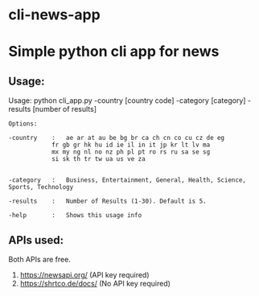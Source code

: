 # cli-news-app

# Simple python cli app for news

## Usage:
 
 Usage: python cli_app.py -country [country code] -category [category] -results [number of results]

	Options:

	-country	:	ae ar at au be bg br ca ch cn co cu cz de eg 
				fr gb gr hk hu id ie il in it jp kr lt lv ma 
				mx my ng nl no nz ph pl pt ro rs ru sa se sg 
				si sk th tr tw ua us ve za


	-category   :	Business, Entertainment, General, Health, Science, Sports, Technology

	-results    :	Number of Results (1-30). Default is 5.

	-help		:	Shows this usage info
  
## APIs used:
Both APIs are free.
1. https://newsapi.org/ (API key required)
2. https://shrtco.de/docs/ (No API key required)

